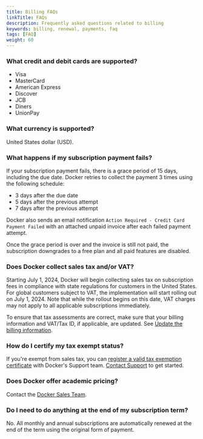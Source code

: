 ```yaml
---
title: Billing FAQs
linkTitle: FAQs
description: Frequently asked questions related to billing
keywords: billing, renewal, payments, faq
tags: [FAQ]
weight: 60
---
```


### What credit and debit cards are supported?

- Visa
- MasterCard
- American Express
- Discover
- JCB
- Diners
- UnionPay

### What currency is supported?

United States dollar (USD).

### What happens if my subscription payment fails?

If your subscription payment fails, there is a grace period of 15 days, including the due date. Docker retries to collect the payment 3 times using the following schedule:

- 3 days after the due date
- 5 days after the previous attempt
- 7 days after the previous attempt

Docker also sends an email notification `Action Required - Credit Card Payment Failed` with an attached unpaid invoice after each failed payment attempt.

Once the grace period is over and the invoice is still not paid, the subscription downgrades to a free plan and all paid features are disabled.

### Does Docker collect sales tax and/or VAT?

Starting July 1, 2024, Docker will begin collecting sales tax on subscription fees in compliance with state regulations for customers in the United States. For global customers subject to VAT, the implementation will start rolling out on July 1, 2024. Note that while the rollout begins on this date, VAT charges may not apply to all applicable subscriptions immediately.

To ensure that tax assessments are correct, make sure that your billing information and VAT/Tax ID, if applicable, are updated. See [Update the billing information](core-billing/details.md).

### How do I certify my tax exempt status?

If you're exempt from sales tax, you can [register a valid tax exemption certificate](./tax-certificate.md) with Docker's Support team. [Contact Support](https://hub.docker.com/support/contact) to get started.

### Does Docker offer academic pricing?

Contact the [Docker Sales Team](https://www.docker.com/company/contact).

### Do I need to do anything at the end of my subscription term?

No. All monthly and annual subscriptions are automatically renewed at the end of the term using the original form of payment.
